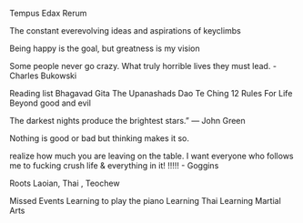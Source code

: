 Tempus Edax Rerum

The constant everevolving ideas and aspirations of keyclimbs


Being happy is the goal, but greatness is my vision

Some people never go crazy. What truly horrible lives they must lead. - Charles Bukowski


Reading list
Bhagavad Gita 
The Upanashads
Dao Te Ching
12 Rules For Life 
Beyond good and evil


The darkest nights produce the brightest stars.” — John Green 


Nothing is good or bad but thinking makes it so.




realize how much you are leaving on the table. I want everyone who follows me to fucking crush life & everything in it! !!!!! - Goggins


Roots
Laoian, Thai , Teochew

Missed Events
Learning to play the piano
Learning Thai
Learning Martial Arts

